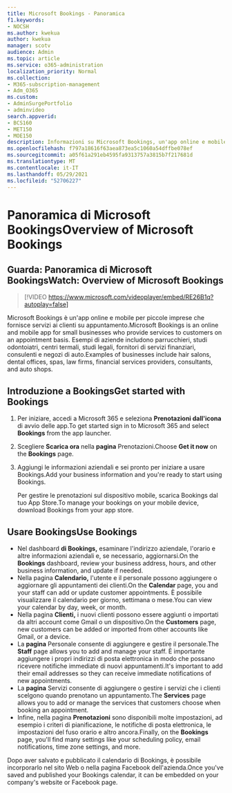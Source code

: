 ```yaml
---
title: Microsoft Bookings - Panoramica
f1.keywords:
- NOCSH
ms.author: kwekua
author: kwekua
manager: scotv
audience: Admin
ms.topic: article
ms.service: o365-administration
localization_priority: Normal
ms.collection:
- M365-subscription-management
- Adm_O365
ms.custom:
- AdminSurgePortfolio
- adminvideo
search.appverid:
- BCS160
- MET150
- MOE150
description: Informazioni su Microsoft Bookings, un'app online e mobile per piccole imprese che fornisce la prenotazione di appuntamenti per i clienti.
ms.openlocfilehash: f797a18616f63aea873ea5c1060a54dffbe078ef
ms.sourcegitcommit: a05f61a291eb4595fa9313757a3815b7f217681d
ms.translationtype: MT
ms.contentlocale: it-IT
ms.lasthandoff: 05/29/2021
ms.locfileid: "52706227"
---
```

# <a name="overview-of-microsoft-bookings"></a><span data-ttu-id="25064-103">Panoramica di Microsoft Bookings</span><span class="sxs-lookup"><span data-stu-id="25064-103">Overview of Microsoft Bookings</span></span>

## <a name="watch-overview-of-microsoft-bookings"></a><span data-ttu-id="25064-104">Guarda: Panoramica di Microsoft Bookings</span><span class="sxs-lookup"><span data-stu-id="25064-104">Watch: Overview of Microsoft Bookings</span></span>

> [!VIDEO https://www.microsoft.com/videoplayer/embed/RE26B1q?autoplay=false]

<span data-ttu-id="25064-105">Microsoft Bookings è un'app online e mobile per piccole imprese che fornisce servizi ai clienti su appuntamento.</span><span class="sxs-lookup"><span data-stu-id="25064-105">Microsoft Bookings is an online and mobile app for small businesses who provide services to customers on an appointment basis.</span></span> <span data-ttu-id="25064-106">Esempi di aziende includono parrucchieri, studi odontoiatri, centri termali, studi legali, fornitori di servizi finanziari, consulenti e negozi di auto.</span><span class="sxs-lookup"><span data-stu-id="25064-106">Examples of businesses include hair salons, dental offices, spas, law firms, financial services providers, consultants, and auto shops.</span></span>

## <a name="get-started-with-bookings"></a><span data-ttu-id="25064-107">Introduzione a Bookings</span><span class="sxs-lookup"><span data-stu-id="25064-107">Get started with Bookings</span></span>

1. <span data-ttu-id="25064-108">Per iniziare, accedi a Microsoft 365 e seleziona **Prenotazioni dall'icona** di avvio delle app.</span><span class="sxs-lookup"><span data-stu-id="25064-108">To get started sign in to Microsoft 365 and select **Bookings** from the app launcher.</span></span>
1. <span data-ttu-id="25064-109">Scegliere **Scarica ora** nella **pagina** Prenotazioni.</span><span class="sxs-lookup"><span data-stu-id="25064-109">Choose **Get it now** on the **Bookings** page.</span></span>
1. <span data-ttu-id="25064-110">Aggiungi le informazioni aziendali e sei pronto per iniziare a usare Bookings.</span><span class="sxs-lookup"><span data-stu-id="25064-110">Add your business information and you're ready to start using Bookings.</span></span>

    <span data-ttu-id="25064-111">Per gestire le prenotazioni sul dispositivo mobile, scarica Bookings dal tuo App Store.</span><span class="sxs-lookup"><span data-stu-id="25064-111">To manage your bookings on your mobile device, download Bookings from your app store.</span></span>

## <a name="use-bookings"></a><span data-ttu-id="25064-112">Usare Bookings</span><span class="sxs-lookup"><span data-stu-id="25064-112">Use Bookings</span></span>

- <span data-ttu-id="25064-113">Nel dashboard **di Bookings,** esaminare l'indirizzo aziendale, l'orario e altre informazioni aziendali e, se necessario, aggiornarsi.</span><span class="sxs-lookup"><span data-stu-id="25064-113">On the **Bookings** dashboard, review your business address, hours, and other business information, and update if needed.</span></span>
- <span data-ttu-id="25064-114">Nella pagina **Calendario,** l'utente e il personale possono aggiungere o aggiornare gli appuntamenti dei clienti.</span><span class="sxs-lookup"><span data-stu-id="25064-114">On the **Calendar** page, you and your staff can add or update customer appointments.</span></span> <span data-ttu-id="25064-115">È possibile visualizzare il calendario per giorno, settimana o mese.</span><span class="sxs-lookup"><span data-stu-id="25064-115">You can view your calendar by day, week, or month.</span></span>
- <span data-ttu-id="25064-116">Nella pagina **Clienti,** i nuovi clienti possono essere aggiunti o importati da altri account come Gmail o un dispositivo.</span><span class="sxs-lookup"><span data-stu-id="25064-116">On the **Customers** page, new customers can be added or imported from other accounts like Gmail, or a device.</span></span>
- <span data-ttu-id="25064-117">La **pagina** Personale consente di aggiungere e gestire il personale.</span><span class="sxs-lookup"><span data-stu-id="25064-117">The **Staff** page allows you to add and manage your staff.</span></span> <span data-ttu-id="25064-118">È importante aggiungere i propri indirizzi di posta elettronica in modo che possano ricevere notifiche immediate di nuovi appuntamenti.</span><span class="sxs-lookup"><span data-stu-id="25064-118">It's important to add their email addresses so they can receive immediate notifications of new appointments.</span></span>
- <span data-ttu-id="25064-119">La **pagina** Servizi consente di aggiungere o gestire i servizi che i clienti scelgono quando prenotano un appuntamento.</span><span class="sxs-lookup"><span data-stu-id="25064-119">The **Services** page allows you to add or manage the services that customers choose when booking an appointment.</span></span>
- <span data-ttu-id="25064-120">Infine, nella pagina **Prenotazioni** sono disponibili molte impostazioni, ad esempio i criteri di pianificazione, le notifiche di posta elettronica, le impostazioni del fuso orario e altro ancora.</span><span class="sxs-lookup"><span data-stu-id="25064-120">Finally, on the **Bookings** page, you'll find many settings like your scheduling policy, email notifications, time zone settings, and more.</span></span>

<span data-ttu-id="25064-121">Dopo aver salvato e pubblicato il calendario di Bookings, è possibile incorporarlo nel sito Web o nella pagina Facebook dell'azienda.</span><span class="sxs-lookup"><span data-stu-id="25064-121">Once you've saved and published your Bookings calendar, it can be embedded on your company's website or Facebook page.</span></span>
